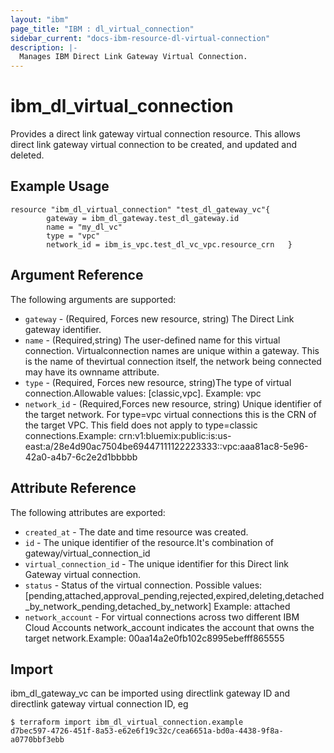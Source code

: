 ```yaml
---
layout: "ibm"
page_title: "IBM : dl_virtual_connection"
sidebar_current: "docs-ibm-resource-dl-virtual-connection"
description: |-
  Manages IBM Direct Link Gateway Virtual Connection.
---
```


# ibm\_dl_virtual_connection

Provides a direct link gateway virtual connection resource. This allows direct link gateway virtual connection to be created, and updated and deleted.

## Example Usage

```hcl
resource "ibm_dl_virtual_connection" "test_dl_gateway_vc"{
		gateway = ibm_dl_gateway.test_dl_gateway.id
		name = "my_dl_vc"
		type = "vpc"
		network_id = ibm_is_vpc.test_dl_vc_vpc.resource_crn   }  

```

## Argument Reference

The following arguments are supported:

* `gateway` - (Required, Forces new resource, string) The Direct Link gateway identifier. 
* `name` - (Required,string) The user-defined name for this virtual connection. Virtualconnection names are unique within a gateway. This is the name of thevirtual connection itself, the network being connected may have its ownname attribute.
* `type` - (Required, Forces new resource, string)The type of virtual connection.Allowable values: [classic,vpc]. Example: vpc
* `network_id` -  (Required,Forces new resource, string) Unique identifier of the target network. For type=vpc virtual connections this is the CRN of the target VPC. This field does not apply to type=classic connections.Example: crn:v1:bluemix:public:is:us-east:a/28e4d90ac7504be69447111122223333::vpc:aaa81ac8-5e96-42a0-a4b7-6c2e2d1bbbbb

## Attribute Reference

The following attributes are exported:

* `created_at` - The date and time resource was created.
* `id` - The unique identifier of the resource.It's combination of gateway/virtual_connection_id
* `virtual_connection_id` - The unique identifier for this Direct link Gateway virtual connection. 
* `status` - Status of the virtual connection.
Possible values: [pending,attached,approval_pending,rejected,expired,deleting,detached_by_network_pending,detached_by_network]
Example: attached
* `network_account` - For virtual connections across two different IBM Cloud Accounts network_account indicates the account that owns the target network.Example: 00aa14a2e0fb102c8995ebefff865555

## Import

ibm_dl_gateway_vc can be imported using directlink gateway ID and directlink gateway virtual connection ID, eg

```
$ terraform import ibm_dl_virtual_connection.example 
d7bec597-4726-451f-8a53-e62e6f19c32c/cea6651a-bd0a-4438-9f8a-a0770bbf3ebb
```